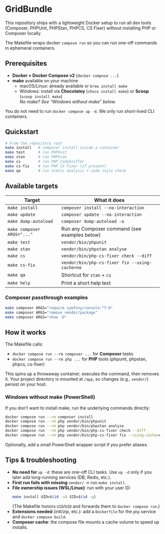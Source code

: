 # GridBundle

This repository ships with a lightweight Docker setup to run all dev tools (Composer, PHPUnit, PHPStan, PHPCS, CS Fixer) without installing PHP or Composer locally.

The Makefile wraps docker `compose run` so you can run one-off commands in ephemeral containers.

## Prerequisites

- **Docker + Docker Compose v2** (`docker compose ...`)
- **make** available on your machine
  - macOS/Linux: already available or `brew install make`
  - Windows: install via **Chocolatey** (`choco install make`) or **Scoop** (`scoop install make`)  
    *No make? See “Windows without make” below.*

You do not need to run `docker compose up -d`. We only run short-lived CLI containers.

## Quickstart

```bash
# From the repository root
make install   # composer install inside a container
make test      # run PHPUnit
make stan      # run PHPStan
make cs        # run PHP_CodeSniffer
make cs-fix    # run PHP CS Fixer (if present)
make qa        # run static analysis + code style check
```

## Available targets

| Target                     | What it does                                   |
| -------------------------- |------------------------------------------------|
| `make install`             | `composer install --no-interaction`            |
| `make update`              | `composer update --no-interaction`             |
| `make dump-autoload`       | `composer dump-autoload -o`                    |
| `make composer ARGS="..."` | Run any Composer command (see examples below)  |
| `make test`                | `vendor/bin/phpunit`                           |
| `make stan`                | `vendor/bin/phpstan analyse`                   |
| `make cs`                  | `vendor/bin/php-cs-fixer check --diff`         |
| `make cs-fix`              | `vendor/bin/php-cs-fixer fix --using-cache=no` |
| `make qa`                  | Shortcut for `stan` + `cs`                     |
| `make help`                | Print a short help text                        |

### Composer passthrough examples

```bash
make composer ARGS="require symfony/console:^7.0"
make composer ARGS="remove vendor/package"
make composer ARGS="show -D"
```

## How it works

The Makefile calls:

- `docker compose run --rm composer ...` for **Composer** tasks
- `docker compose run --rm php ...` for **PHP** tools (phpunit, phpstan, phpcs, cs-fixer)

This spins up a throwaway container, executes the command, then removes it. Your project directory is mounted at `/app`, so changes (e.g., `vendor/`) persist on your host.

### Windows without make (PowerShell)

If you don’t want to install make, run the underlying commands directly:

```bash
docker compose run --rm composer install
docker compose run --rm php vendor/bin/phpunit
docker compose run --rm php vendor/bin/phpstan analyse
docker compose run --rm php vendor/bin/php-cs-fixer check --diff
docker compose run --rm php vendor/bin/php-cs-fixer fix --using-cache=no
```

Optionally, add a small PowerShell wrapper script if you prefer aliases.

## Tips & troubleshooting

- **No need for** `up -d`: these are one-off CLI tasks. Use `up -d` only if you later add long-running services (DB, Redis, etc.).
- **First run fails with missing** `vendor/` → run `make install`.
- **File ownership issues (WSL/Linux)**: run with your user ID:
  ```bash
  make install UID=$(id -u) GID=$(id -g)
  ```
  (The Makefile honors `UID`/`GID` and forwards them to `docker compose run`.)
- **Extensions needed** (intl/zip, etc.): add a `Dockerfile` for the `php` service and `docker compose build`.
- **Composer cache**: the compose file mounts a cache volume to speed up installs.
